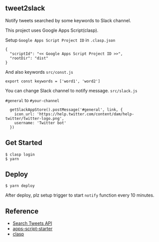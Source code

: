 ## tweet2slack

Notify tweets searched by some keywords to Slack channel.

This project uses Google Apps Script(clasp).

Setup `Google Apps Script Project ID` in `.clasp.json`

```
{
  "scriptId": "<< Google Apps Script Project ID >>",
  "rootDir": "dist"
}
```

And also keywords `src/const.js`

```
export const keywords = ['word1', 'word2']
```

You can change Slack channel to notify message. `src/slack.js`

`#general` to `#your-channel`

```
  getSlackAppStore().postMessage('#general', link, {
    icon_url: 'https://help.twitter.com/content/dam/help-twitter/twitter-logo.png',
    username: 'Twitter bot'
  })
```

## Get Started

```
$ clasp login
$ yarn
```

## Deploy

```
$ yarn deploy
```

After deploy, plz setup trigger to start `notify` function every 10 minutes.

## Reference

- [Search Tweets API](https://developer.twitter.com/en/docs/tweets/search/api-reference/get-search-tweets.html)
- [apps-script-starter](https://github.com/labnol/apps-script-starter)
- [clasp](https://github.com/google/clasp)
